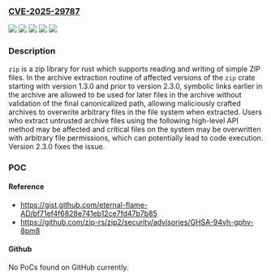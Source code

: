 ### [CVE-2025-29787](https://cve.mitre.org/cgi-bin/cvename.cgi?name=CVE-2025-29787)
![](https://img.shields.io/static/v1?label=Product&message=zip2&color=blue)
![](https://img.shields.io/static/v1?label=Version&message=%3D%20%3E%3D%201.3.0%2C%20%3C%20%3E%3D1.3.0%20&color=brighgreen)
![](https://img.shields.io/static/v1?label=Vulnerability&message=CWE-180%3A%20Incorrect%20Behavior%20Order%3A%20Validate%20Before%20Canonicalize&color=brighgreen)
![](https://img.shields.io/static/v1?label=Vulnerability&message=CWE-22%3A%20Improper%20Limitation%20of%20a%20Pathname%20to%20a%20Restricted%20Directory%20('Path%20Traversal')&color=brighgreen)
![](https://img.shields.io/static/v1?label=Vulnerability&message=CWE-61%3A%20UNIX%20Symbolic%20Link%20(Symlink)%20Following&color=brighgreen)

### Description

`zip` is a zip library for rust which supports reading and writing of simple ZIP files. In the archive extraction routine of affected versions of the `zip` crate starting with version 1.3.0 and prior to version 2.3.0, symbolic links earlier in the archive are allowed to be used for later files in the archive without validation of the final canonicalized path, allowing maliciously crafted archives to overwrite arbitrary files in the file system when extracted. Users who extract untrusted archive files using the following high-level API method may be affected and critical files on the system may be overwritten with arbitrary file permissions, which can potentially lead to code execution. Version 2.3.0 fixes the issue.

### POC

#### Reference
- https://gist.github.com/eternal-flame-AD/bf71ef4f6828e741eb12ce7fd47b7b85
- https://github.com/zip-rs/zip2/security/advisories/GHSA-94vh-gphv-8pm8

#### Github
No PoCs found on GitHub currently.

